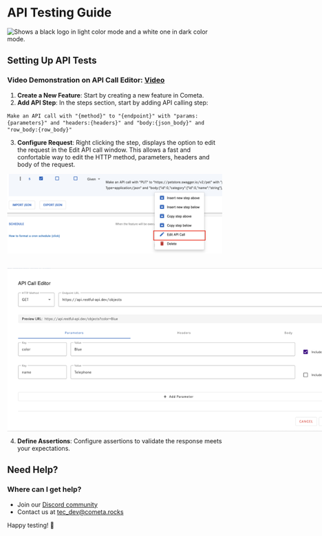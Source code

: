 # API Testing Guide

<picture>
  <source media="(prefers-color-scheme: dark)" srcset="https://raw.githubusercontent.com/cometa-rocks/cometa_documentation/main/img/logos/COMETAROCKS_LogoEslog_Y_W.png">
  <source media="(prefers-color-scheme: light)" srcset="https://raw.githubusercontent.com/cometa-rocks/cometa_documentation/main/img/logos/COMETAROCKS_LogoEslog_Y_B.png">
  <img alt="Shows a black logo in light color mode and a white one in dark color mode." src="https://raw.githubusercontent.com/cometa-rocks/cometa_documentation/main/img/logos/COMETAROCKS_LogoEslog_Y_B.png">
</picture>

## Setting Up API Tests

### Video Demonstration on API Call Editor: [Video](https://youtu.be/plC8qag08ZQ)

1. **Create a New Feature**: Start by creating a new feature in Cometa.
2. **Add API Step**: In the steps section, start by adding API calling step:

```jq
Make an API call with "{method}" to "{endpoint}" with "params:{parameters}" and "headers:{headers}" and "body:{json_body}" and "row_body:{row_body}"
```

3. **Configure Request**: Right clicking the step, displays the option to edit the request in the Edit API call window. This allows a fast and confortable way to edit the HTTP method, parameters, headers and body of the request.
<img src="../../img/APICallEditorButtoon.png" alt="API Call Editor Button" style="display: block; max-width: 500px;">
<br>
<br>
    <img src="../../img/APICallEditor1.png" alt="API Call Editor" style="display: block; max-width: 800px;">

4. **Define Assertions**: Configure assertions to validate the response meets your expectations.

## Need Help?

### Where can I get help?
- Join our [Discord community](https://discord.gg/PUxt5bsRej)
- Contact us at [tec_dev@cometa.rocks](mailto:tec_dev@cometa.rocks)

Happy testing! 🚀 